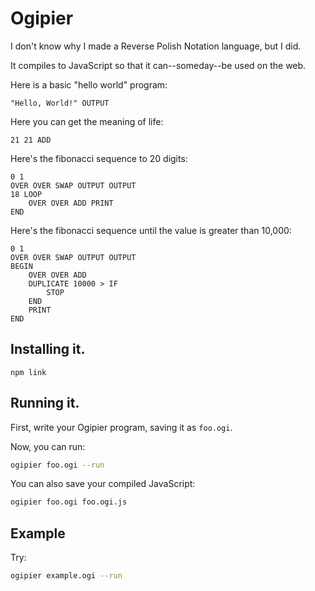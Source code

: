 # Ogipier

I don't know why I made a Reverse Polish Notation language, but I did.

It compiles to JavaScript so that it can--someday--be used on the web.

Here is a basic "hello world" program:

```ogipier
"Hello, World!" OUTPUT
```

Here you can get the meaning of life:

```ogipier
21 21 ADD
```

Here's the fibonacci sequence to 20 digits:

```ogipier
0 1
OVER OVER SWAP OUTPUT OUTPUT
18 LOOP
	OVER OVER ADD PRINT
END
```

Here's the fibonacci sequence until the value is greater than 10,000:

```ogipier
0 1
OVER OVER SWAP OUTPUT OUTPUT
BEGIN
	OVER OVER ADD
	DUPLICATE 10000 > IF
		STOP
	END
	PRINT
END
```

## Installing it.

```
npm link
```

## Running it.

First, write your Ogipier program, saving it as `foo.ogi`.

Now, you can run:

```bash
ogipier foo.ogi --run
```

You can also save your compiled JavaScript:

```bash
ogipier foo.ogi foo.ogi.js
```

## Example

Try:

```bash
ogipier example.ogi --run
```